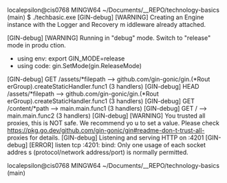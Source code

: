 localepsilon@cis0768 MINGW64 ~/Documents/__REPO/technology-basics (main)
$ ./techbasic.exe
[GIN-debug] [WARNING] Creating an Engine instance with the Logger and Recovery m
iddleware already attached.

[GIN-debug] [WARNING] Running in "debug" mode. Switch to "release" mode in produ
ction.
 - using env:   export GIN_MODE=release
 - using code:  gin.SetMode(gin.ReleaseMode)

[GIN-debug] GET    /assets/*filepath         --> github.com/gin-gonic/gin.(*Rout
erGroup).createStaticHandler.func1 (3 handlers)
[GIN-debug] HEAD   /assets/*filepath         --> github.com/gin-gonic/gin.(*Rout
erGroup).createStaticHandler.func1 (3 handlers)
[GIN-debug] GET    /content/*path            --> main.main.func1 (3 handlers)
[GIN-debug] GET    /                         --> main.main.func2 (3 handlers)
[GIN-debug] [WARNING] You trusted all proxies, this is NOT safe. We recommend yo
u to set a value.
Please check https://pkg.go.dev/github.com/gin-gonic/gin#readme-don-t-trust-all-
proxies for details.
[GIN-debug] Listening and serving HTTP on :4201
[GIN-debug] [ERROR] listen tcp :4201: bind: Only one usage of each socket addres
s (protocol/network address/port) is normally permitted.

localepsilon@cis0768 MINGW64 ~/Documents/__REPO/technology-basics (main)
